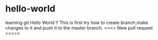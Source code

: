 # hello-world
learning git
Hello World !! This is first try how to create branch,make changes to it and push it to the master branch. 
<<<< New pull request >>>>>
